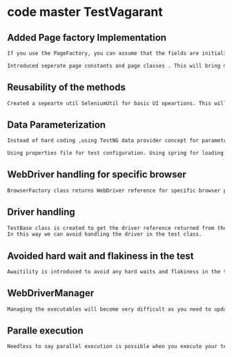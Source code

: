 # code master TestVagarant



## Added Page factory Implementation

```sh
If you use the PageFactory, you can assume that the fields are initialised. If you don't use the PageFactory, then NullPointerExceptions will be thrown if you make the assumption that the fields are already initialised
```

```sh
Introduced seperate page constants and page classes . This will bring more readability and usablity for the users. Instead of changing the locator in the test class , just change the locators in the corresponding page constant class.
```

## Reusability of the methods

```sh
Created a sepearte util SeleniumUtil for basic UI opeartions. This will bring more reusbaility for the user who is writing the tests. 
```

## Data Parameterization

```sh
Instead of hard coding ,using TestNG data provider concept for parameterizing the test data . Test data is present as a part of JSON file . Each test should have a seperate JSON test data file.
```
```sh
Using properties file for test configuration. Using spring for loading the properties file.
```
 
## WebDriver handling for specific browser

```sh
BrowserFactory class returns WebDriver reference for specific browser passed from the properties file.
```

## Driver handling

```sh
TestBase class is created to get the driver reference returned from the BrowserFactory class. Each test should extend TestBase.
In this way we can avoid handling the driver in the test class.
```

## Avoided hard wait and flakiness in the test

```sh
Awaitility is introduced to avoid any hard waits and flakiness in the tests. This will be useful in handling AJAX calls also.
```

## WebDriverManager
```sh
Managing the executables will become very difficult as you need to update the drivers manually as soon as new verison of browser gets released. WebDriverManager handles the automatic configuration of the executables for you . Depending upon the machine you are executing your test ,WDM downloads the compatible driver version for your browser. There is no need to specifically define the platform, it is smart enough to identify the platform you  are executing your tests.Hence reducing your code to big extent. You can also define the architecture and restrict the WDM to use the specific version for the driver also.
```


## Paralle execution

```sh
Needless to say parallel execution is possible when you execute your tests from testNG.xml
```